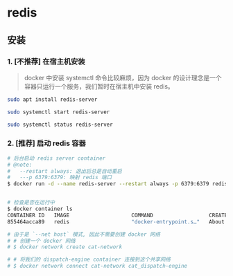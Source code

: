 # redis

## 安装

### 1. [不推荐] 在宿主机安装

> docker 中安装 systemctl 命令比较麻烦，因为 docker 的设计理念是一个容器只运行一个服务，我们暂时在宿主机中安装 redis。

```bash
sudo apt install redis-server

sudo systemctl start redis-server

sudo systemctl status redis-server
```

### 2. [推荐] 启动 redis 容器

```bash
# 后台启动 redis server container
# @note:
#   --restart always: 退出后总是自动重启
#   ---p 6379:6379: 映射 redis 端口
$ docker run -d --name redis-server --restart always -p 6379:6379 redis


# 检查是否在运行中
$ docker container ls
CONTAINER ID   IMAGE                    COMMAND                  CREATED              STATUS              PORTS      NAMES
855464acca89   redis                    "docker-entrypoint.s…"   About a minute ago   Up About a minute   6379/tcp   redis-server

# 由于是 `--net host` 模式, 因此不需要创建 docker 网络
# # 创建一个 docker 网络
# $ docker network create cat-network

# # 将我们的 dispatch-engine container 连接到这个共享网络
# $ docker network connect cat-network cat_dispatch-engine
```
